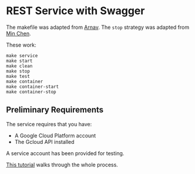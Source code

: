 # REST Service with Swagger
The makefile was adapted from [Arnav](https://github.com/cloudmesh-community/hid-sp18-503). The `stop` 
strategy was adapted from [Min Chen](https://github.com/cloudmesh-community/hid-sp18-405).

These work:
```
make service
make start
make clean
make stop
make test
make container
make container-start
make container-stop
```
## Preliminary Requirements
The service requires that you have:
* A Google Cloud Platform account
* The Gcloud API installed

A service account has been provided for testing. 

[This tutorial](https://github.com/cloudmesh/book/blob/master/tutorial/google-compute-engine.md)
walks through the whole process.

